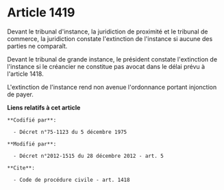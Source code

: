 # Article 1419

Devant le tribunal d'instance, la juridiction de proximité et le tribunal de commerce, la juridiction constate l'extinction
de l'instance si aucune des parties ne comparaît. 

Devant le tribunal de grande instance, le président constate l'extinction de l'instance si le créancier ne constitue pas
avocat dans le délai prévu à l'article 1418. 

L'extinction de l'instance rend non avenue l'ordonnance portant injonction de payer.

**Liens relatifs à cet article**

	**Codifié par**:

	  - Décret n°75-1123 du 5 décembre 1975

	**Modifié par**:

	  - Décret n°2012-1515 du 28 décembre 2012 - art. 5

	**Cite**:

	  - Code de procédure civile - art. 1418

